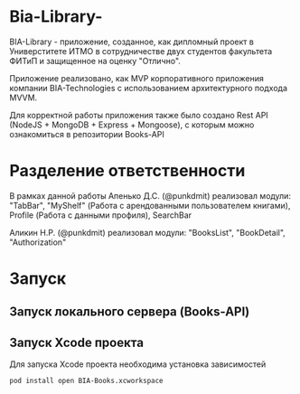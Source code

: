 # Bia-Library-

BIA-Library - приложение, созданное, как дипломный проект в Универститете ИТМО в сотрудничестве двух студентов факультета ФИТиП и защищенное на оценку "Отлично".

Приложение реализовано, как MVP корпоративного приложения компании BIA-Technologies с использованием архитектурного подхода MVVM. 

Для корректной работы приложения также было создано Rest API (NodeJS + MongoDB + Express + Mongoose), с которым можно ознакомиться в репозитории Books-API

# Разделение ответственности

В рамках данной работы Апенько Д.С. (@punkdmit) реализовал модули: "TabBar", "MyShelf" (Работа с арендованными пользователем книгами), Profile (Работа с данными профиля), SearchBar

Аликин Н.Р. (@punkdmit) реализовал модули: "BooksList", "BookDetail", "Authorization"

# Запуск

## Запуск локального сервера (Books-API)

## Запуск Xcode проекта

Для запуска Xcode проекта необходима установка зависимостей

`
pod install
open BIA-Books.xcworkspace
`
